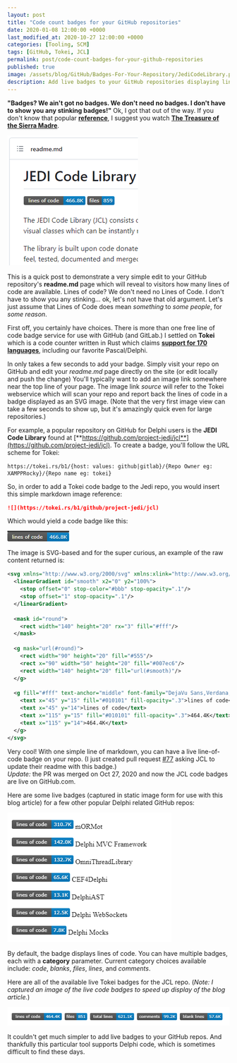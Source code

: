 ```yaml
---
layout: post
title: "Code count badges for your GitHub repositories"
date: 2020-01-08 12:00:00 +0000
last_modified_at: 2020-10-27 12:00:00 +0000
categories: [Tooling, SCM]
tags: [GitHub, Tokei, JCL]
permalink: post/code-count-badges-for-your-github-repositories
published: true
image: /assets/blog/GitHub/Badges-For-Your-Repository/JediCodeLibrary.png
description: Add live badges to your GitHub repositories displaying lines of code
---
```

**"Badges? We ain't got no badges. We don't need no badges. I don't have to show you any stinking badges!"** Ok, I got that out of the way. If you don't know that popular [**reference**](https://en.wikipedia.org/wiki/Stinking_badges), I suggest you watch [**The Treasure of the Sierra Madre**](https://www.imdb.com/title/tt0040897/).

![Lines of Code bade for JEDI Code library on GitHub](/assets/blog/GitHub/Badges-For-Your-Repository/JediCodeLibrary.png)

This is a quick post to demonstrate a very simple edit to your GitHub repository's **readme.md** page which will reveal to visitors how many lines of code are available. Lines of code? We don't need no Lines of Code. I don't have to show you any stinking... ok, let's not have that old argument. Let's just assume that Lines of Code does mean _something_ to _some people_, for _some reason_.

First off, you certainly have choices. There is more than one free line of code badge service for use with GitHub (and GitLab.) I settled on **Tokei** which is a code counter written in Rust which claims [**support for 170 languages**](https://github.com/XAMPPRocky/tokei#supported-languages), including our favorite Pascal/Delphi.

In only takes a few seconds to add your badge. Simply visit your repo on GitHub and edit your _readme.md_ page directly on the site (or edit locally and push the change) You'll typically want to add an image link somewhere near the top line of your page. The image link _source_ will refer to the Tokei webservice which will scan your repo and report back the lines of code in a badge displayed as an SVG image. (Note that the very first image view can take a few seconds to show up, but it's amazingly quick even for large repositories.)

For example, a popular repository on GitHub for Delphi users is the **JEDI Code Library** found at [**https://github.com/project-jedi/jcl**](https://github.com/project-jedi/jcl). To create a badge, you'll follow the URL scheme for Tokei:
````
https://tokei.rs/b1/{host: values: github|gitlab}/{Repo Owner eg: XAMPPRocky}/{Repo name eg: tokei}
````

So, in order to add a Tokei code badge to the Jedi repo, you would insert this simple markdown image reference:
````markdown
![](https://tokei.rs/b1/github/project-jedi/jcl)
````

Which would yield a code badge like this:

![Example badge](/assets/blog/GitHub/Badges-For-Your-Repository/ExampleBadge.png)


The image is SVG-based and for the super curious, an example of the raw content returned is:
````xml
<svg xmlns="http://www.w3.org/2000/svg" xmlns:xlink="http://www.w3.org/1999/xlink" width="140" height="20">
  <linearGradient id="smooth" x2="0" y2="100%">
    <stop offset="0" stop-color="#bbb" stop-opacity=".1"/>
    <stop offset="1" stop-opacity=".1"/>
  </linearGradient>

  <mask id="round">
    <rect width="140" height="20" rx="3" fill="#fff"/>
  </mask>

  <g mask="url(#round)">
    <rect width="90" height="20" fill="#555"/>
    <rect x="90" width="50" height="20" fill="#007ec6"/>
    <rect width="140" height="20" fill="url(#smooth)"/>
  </g>

  <g fill="#fff" text-anchor="middle" font-family="DejaVu Sans,Verdana,Geneva,sans-serif" font-size="11">
    <text x="45" y="15" fill="#010101" fill-opacity=".3">lines of code</text>
    <text x="45" y="14">lines of code</text>
    <text x="115" y="15" fill="#010101" fill-opacity=".3">464.4K</text>
    <text x="115" y="14">464.4K</text>
  </g>
</svg>
````

Very cool! With one simple line of markdown, you can have a live line-of-code badge on your repo. (I just created pull request [#77](https://github.com/project-jedi/jcl/pull/77) asking JCL to update their readme with this badge.)  
*Update:* the PR was merged on Oct 27, 2020 and now the JCL code badges are live on GitHub.com.

Here are some live badges (captured in static image form for use with this blog article) for a few other popular Delphi related GitHub repos:


![Code Bades for some Delphi libraries on GitHub](/assets/blog/GitHub/Badges-For-Your-Repository/SampleCodeBadges.png)

By default, the badge displays lines of code. You can have multiple badges, each with a **category** parameter. Current category choices available include: _code_, _blanks_, _files_, _lines_, and _comments_.

Here are all of the available live Tokei badges for the JCL repo. (_Note: I captured an image of the live code badges to speed up display of the blog article._)

![Code Bades for JCL Repo](/assets/blog/GitHub/Badges-For-Your-Repository/Badges-For-JCL-Repository.png)

It couldn't get much simpler to add live badges to your GitHub repos. And thankfully this particular tool supports Delphi code, which is sometimes difficult to find these days.